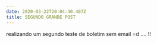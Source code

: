 ```yaml
---
date: 2020-03-22T20:04:40.407Z
title: SEGUNDO GRANDE POST
---
```



realizando um segundo teste de boletim sem email =d .... !!
